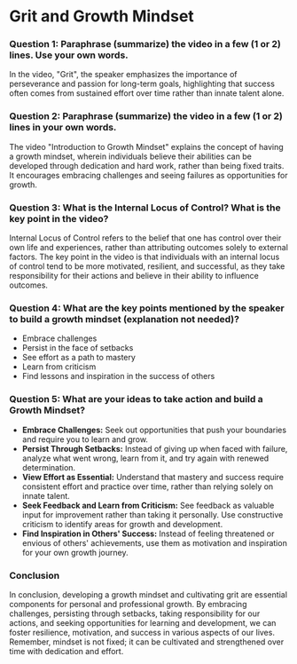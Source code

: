 # Grit and Growth Mindset

### **Question 1:** Paraphrase (summarize) the video in a few (1 or 2) lines. Use your own words.

In the video, "Grit", the speaker emphasizes the importance of perseverance and passion for long-term goals, highlighting that success often comes from sustained effort over time rather than innate talent alone.

### **Question 2:** Paraphrase (summarize) the video in a few (1 or 2) lines in your own words.

The video "Introduction to Growth Mindset" explains the concept of having a growth mindset, wherein individuals believe their abilities can be developed through dedication and hard work, rather than being fixed traits. It encourages embracing challenges and seeing failures as opportunities for growth.


 ### **Question 3:** What is the Internal Locus of Control? What is the key point in the video?

Internal Locus of Control refers to the belief that one has control over their own life and experiences, rather than attributing outcomes solely to external factors. The key point in the video is that individuals with an internal locus of control tend to be more motivated, resilient, and successful, as they take responsibility for their actions and believe in their ability to influence outcomes.


### **Question 4:** What are the key points mentioned by the speaker to build a growth mindset (explanation not needed)?

- Embrace challenges
- Persist in the face of setbacks
- See effort as a path to mastery
- Learn from criticism
- Find lessons and inspiration in the success of others


### **Question 5:** What are your ideas to take action and build a Growth Mindset?

- **Embrace Challenges:** Seek out opportunities that push your boundaries and require you to learn and grow.
- **Persist Through Setbacks:** Instead of giving up when faced with failure, analyze what went wrong, learn from it, and try again with renewed determination.
- **View Effort as Essential:** Understand that mastery and success require consistent effort and practice over time, rather than relying solely on innate talent.
- **Seek Feedback and Learn from Criticism:** See feedback as valuable input for improvement rather than taking it personally. Use constructive criticism to identify areas for growth and development.
- **Find Inspiration in Others' Success:** Instead of feeling threatened or envious of others' achievements, use them as motivation and inspiration for your own growth journey.

### Conclusion

In conclusion, developing a growth mindset and cultivating grit are essential components for personal and professional growth. By embracing challenges, persisting through setbacks, taking responsibility for our actions, and seeking opportunities for learning and development, we can foster resilience, motivation, and success in various aspects of our lives. Remember, mindset is not fixed; it can be cultivated and strengthened over time with dedication and effort.
